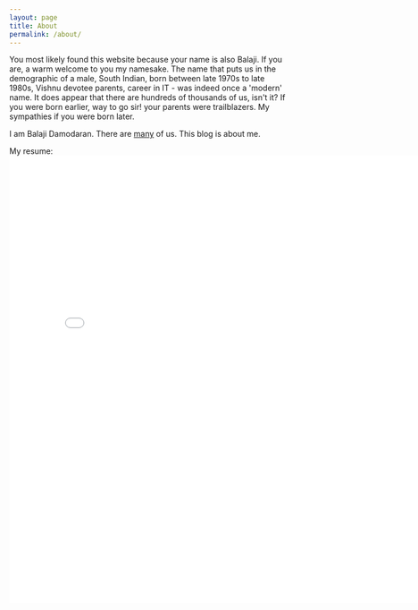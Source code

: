 ```yaml
---
layout: page
title: About
permalink: /about/
---
```

You most likely found this website because your name is also Balaji. If you are, a warm welcome to you my namesake. The name that puts us in the demographic of a male, South Indian, born between late 1970s to late 1980s, Vishnu devotee parents, career in IT - was indeed once a 'modern' name. It does appear that there are hundreds of thousands of us, isn't it? If you were born earlier, way to go sir! your parents were trailblazers. My sympathies if you were born later.

I am Balaji Damodaran. There are <a href="https://www.linkedin.com/pub/dir/Balaji" target="_blank">many</a> of us. This blog is about me.

My resume:
<embed src="/assets/resume.pdf" width="800" height="800" type="application/pdf">
